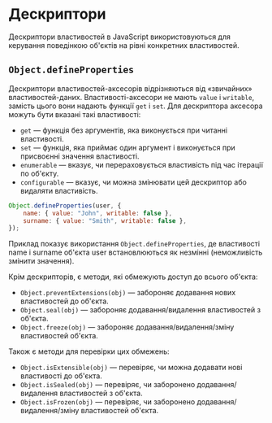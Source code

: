 # Дескриптори

Дескриптори властивостей в JavaScript використовуються для керування поведінкою об'єктів на рівні конкретних властивостей.

## `Object.defineProperties`

Дескриптори властивостей-аксесорів відрізняються від «звичайних» властивостей-даних. Властивості-аксесори не мають `value` і `writable`, замість цього вони надають функції `get` і `set`. Для дескриптора аксесора можуть бути вказані такі властивості:

-   `get` — функція без аргументів, яка виконується при читанні властивості.
-   `set` — функція, яка приймає один аргумент і виконується при присвоєнні значення властивості.
-   `enumerable` — вказує, чи перераховується властивість під час ітерації по об'єкту.
-   `configurable` — вказує, чи можна змінювати цей дескриптор або видаляти властивість.

```js
Object.defineProperties(user, {
    name: { value: "John", writable: false },
    surname: { value: "Smith", writable: false },
});
```

Приклад показує використання `Object.defineProperties`, де властивості name і surname об'єкта user встановлюються як незмінні (неможливість змінити значення).

Крім дескрипторів, є методи, які обмежують доступ до всього об'єкта:

-   `Object.preventExtensions(obj)` — забороняє додавання нових властивостей до об'єкта.
-   `Object.seal(obj)` — забороняє додавання/видалення властивостей з об'єкта.
-   `Object.freeze(obj)` — забороняє додавання/видалення/зміну властивостей об'єкта.

Також є методи для перевірки цих обмежень:

-   `Object.isExtensible(obj)` — перевіряє, чи можна додавати нові властивості до об'єкта.
-   `Object.isSealed(obj)` — перевіряє, чи заборонено додавання/видалення властивостей з об'єкта.
-   `Object.isFrozen(obj)` — перевіряє, чи заборонено додавання/видалення/зміну властивостей об'єкта.
